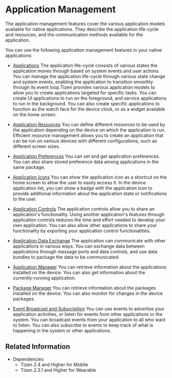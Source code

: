 # Application Management


The application management features cover the various application models available for native applications. They describe the application life-cycle and resources, and the communication methods available for the application.

You can use the following application management features in your native applications:

- [Applications](applications.md)
The application life-cycle consists of various states the application moves through based on system events and user actions. You can manage the application life-cycle through various state change and system events, enabling the application to transition smoothly through its event loop.Tizen provides various application models to allow you to create applications targeted for specific tasks. You can create UI applications to run on the foreground, and service applications to run in the background. You can also create specific applications to function as the watch face for the device clock, or as a widget available on the home screen.

- [Application Resources](app-resources.md)
You can define different resources to be used by the application depending on the device on which the application is run. Efficient resource management allows you to create an application that can be run on various devices with different configurations, such as different screen sizes.

- [Application Preferences](app-preferences.md)
You can set and get application preferences. You can also share stored preference data among applications in the same package.

- [Application Icons](app-icons.md)
You can show the application icon as a shortcut on the home screen to allow the user to easily access it. In the device application list, you can show a badge with the application icon to provide additional information about the application state or notifications to the user.

- [Application Controls](app-controls.md)
The application controls allow you to share an application's functionality. Using another application's features through application controls reduces the time and effort needed to develop your own application. You can also allow other applications to share your functionality by exporting your application control functionalities.

- [Application Data Exchange](app-communication.md)
The application can communicate with other applications in various ways. You can exchange data between applications through message ports and data controls, and use data bundles to package the data to be communicated.

- [Application Manager](app-manager.md)
You can retrieve information about the applications installed on the device. You can also get information about the currently-running application.

- [Package Manager](package-manager.md)
You can retrieve information about the packages installed on the device. You can also monitor for changes in the device packages.

- [Event Broadcast and Subscription](event.md)
You can use events to advertise your application activities, or listen for events from other applications or the system. You can broadcast events from your application to all who want to listen. You can also subscribe to events to keep track of what is happening in the system or other applications.


## Related Information
- Dependencies
  - Tizen 2.4 and Higher for Mobile
  - Tizen 2.3.1 and Higher for Wearable
